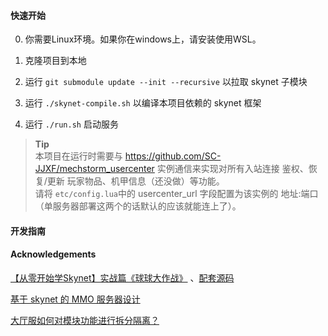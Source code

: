 #### 快速开始

0. 你需要Linux环境。如果你在windows上，请安装使用WSL。

1. 克隆项目到本地

2. 运行 `git submodule update --init --recursive` 以拉取 skynet 子模块

3. 运行 `./skynet-compile.sh` 以编译本项目依赖的 skynet 框架

4. 运行 `./run.sh` 启动服务

> **Tip**  
> 本项目在运行时需要与 https://github.com/SC-JJXF/mechstorm_usercenter 实例通信来实现对所有入站连接 鉴权、恢复/更新 玩家物品、机甲信息（还没做）等功能。   
> 请将 `etc/config.lua`中的 usercenter_url 字段配置为该实例的 地址:端口（单服务器部署这两个的话默认的应该就能连上了）。

#### 开发指南



#### Acknowledgements

[【从零开始学Skynet】实战篇《球球大作战》](https://blog.csdn.net/yangyu20121224/article/details/130139204) 、[配套源码](https://gitee.com/frank-yangyu/ball-server)

[基于 skynet 的 MMO 服务器设计](https://blog.codingnow.com/2015/04/skynet_mmo.html)

[大厅服如何对模块功能进行拆分隔离？](https://huahua132.github.io/2023/05/03/skynet_fly_word/word_4/D_q/)